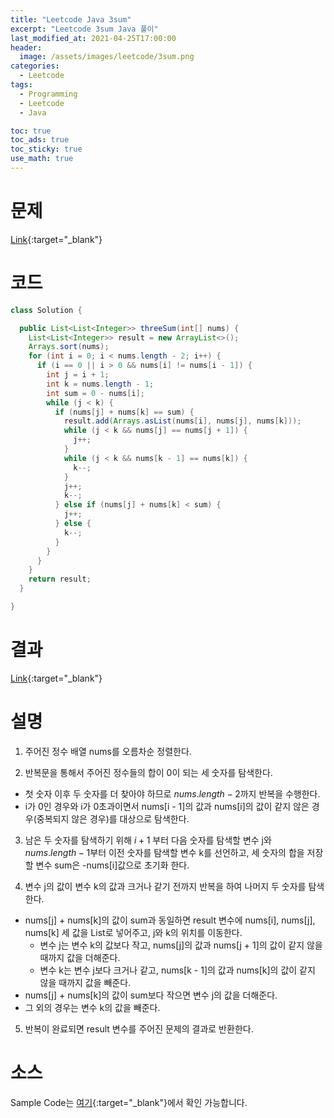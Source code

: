 ```yaml
---
title: "Leetcode Java 3sum"
excerpt: "Leetcode 3sum Java 풀이"
last_modified_at: 2021-04-25T17:00:00
header:
  image: /assets/images/leetcode/3sum.png
categories:
  - Leetcode
tags:
  - Programming
  - Leetcode
  - Java

toc: true
toc_ads: true
toc_sticky: true
use_math: true
---
```

# 문제
[Link](https://leetcode.com/problems/3sum/){:target="_blank"}

# 코드
```java
class Solution {

  public List<List<Integer>> threeSum(int[] nums) {
    List<List<Integer>> result = new ArrayList<>();
    Arrays.sort(nums);
    for (int i = 0; i < nums.length - 2; i++) {
      if (i == 0 || i > 0 && nums[i] != nums[i - 1]) {
        int j = i + 1;
        int k = nums.length - 1;
        int sum = 0 - nums[i];
        while (j < k) {
          if (nums[j] + nums[k] == sum) {
            result.add(Arrays.asList(nums[i], nums[j], nums[k]));
            while (j < k && nums[j] == nums[j + 1]) {
              j++;
            }
            while (j < k && nums[k - 1] == nums[k]) {
              k--;
            }
            j++;
            k--;
          } else if (nums[j] + nums[k] < sum) {
            j++;
          } else {
            k--;
          }
        }
      }
    }
    return result;
  }

}
```

# 결과
[Link](https://leetcode.com/submissions/detail/484797660/){:target="_blank"}

# 설명
1. 주어진 정수 배열 nums를 오름차순 정렬한다.

2. 반복문을 통해서 주어진 정수들의 합이 0이 되는 세 숫자를 탐색한다.
  - 첫 숫자 이후 두 숫자를 더 찾아야 하므로 $nums.length - 2$까지 반복을 수행한다.
  - i가 0인 경우와 i가 0초과이면서 nums[i - 1]의 값과 nums[i]의 값이 같지 않은 경우(중복되지 않은 경우)를 대상으로 탐색한다.

3. 남은 두 숫자를 탐색하기 위해 $i + 1$ 부터 다음 숫자를 탐색할 변수 j와 $nums.length - 1$부터 이전 숫자를 탐색할 변수 k를 선언하고, 세 숫자의 합을 저장할 변수 sum은 -nums[i]값으로 초기화 한다.

4. 변수 j의 값이 변수 k의 값과 크거나 같기 전까지 반복을 하여 나머지 두 숫자를 탐색한다.
  - nums[j] + nums[k]의 값이 sum과 동일하면 result 변수에 nums[i], nums[j], nums[k] 세 값을 List로 넣어주고, j와 k의 위치를 이동한다.
    - 변수 j는 변수 k의 값보다 작고, nums[j]의 값과 nums[j + 1]의 값이 같지 않을 때까지 값을 더해준다.
    - 변수 k는 변수 j보다 크거나 같고, nums[k - 1]의 값과 nums[k]의 값이 같지 않을 때까지 값을 빼준다.
  - nums[j] + nums[k]의 값이 sum보다 작으면 변수 j의 값을 더해준다.
  - 그 외의 경우는 변수 k의 값을 빼준다.

5. 반복이 완료되면 result 변수를 주어진 문제의 결과로 반환한다.    

# 소스
Sample Code는 [여기](https://github.com/GracefulSoul/leetcode/blob/master/src/main/java/gracefulsoul/problems/ThreeSum.java){:target="_blank"}에서 확인 가능합니다.